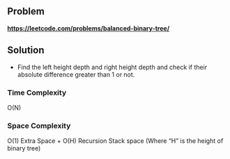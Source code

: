 ## Problem

**https://leetcode.com/problems/balanced-binary-tree/**

## Solution

- Find the left height depth and right height depth and check if their absolute difference greater than 1 or not.

### Time Complexity

O(N)

### Space Complexity

O(1) Extra Space + O(H) Recursion Stack space (Where “H” is the height of binary tree)
